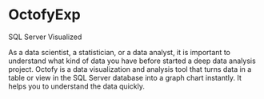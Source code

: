 # OctofyExp
SQL Server  Visualized

As a data scientist, a statistician, or a data analyst, it is important to understand what kind of data you have before started a deep data analysis project. Octofy is a data visualization and analysis tool that turns data in a table or view in the SQL Server database into a graph chart instantly. It helps you to understand the data quickly.
